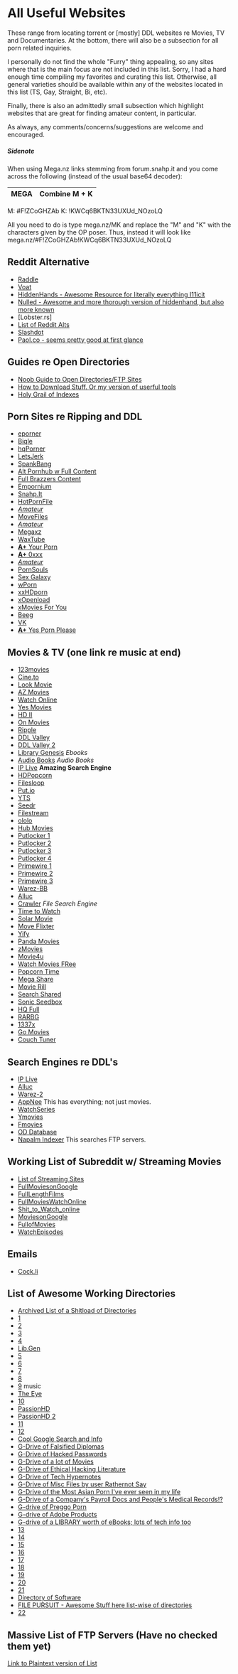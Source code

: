   # All Useful Websites
These range from locating torrent or [mostly] DDL websites re Movies, TV and Documentaries. At the bottom, there will also be a subsection for all porn related inquiries.   

I personally do not find the whole "Furry" thing appealing, so any sites where that is the main focus are not included in this list. Sorry, I had a hard enough time compiling my favorites and curating this list. Otherwise, all general varieties should be available within any of the websites located in this list (TS, Gay, Straight, Bi, etc). 

Finally, there is also an admittedly small subsection which highlight websites that are great for finding amateur content, in particular. 

As always, any comments/concerns/suggestions are welcome and encouraged. 

##### Sidenote
When using Mega.nz links stemming from forum.snahp.it and you come across the following (instead of the usual base64 decoder):

MEGA | Combine M + K
-----------|-------------
M: #F!ZCoGHZAb
K: !KWCq6BKTN33UXUd_NOzoLQ

All you need to do is type mega.nz/MK and replace the "M" and "K" with the characters given by the OP poser. Thus, instead it will look like  mega.nz/#F!ZCoGHZAb!KWCq6BKTN33UXUd_NOzoLQ

## Reddit Alternative
- [Raddle](https://raddle.me)
- [Voat](https://voat.co/v/codeleaks/)
- [HiddenHands - Awesome Resource for literally everything I11icit](https://hiddenhand.club/)
- [Nulled - Awesome and more thorough version of hiddenhand, but also more known](https://www.nulled.to/)
- [Lobster.rs]
- [List of Reddit Alts](https://alternativeto.net/list/1022/best-open-source-reddit-alternatives-you-should-know-about)
- [Slashdot](https://slashdot.org)
- [Paol.co - seems pretty good at first glance](https://poal.co/)




## Guides re Open Directories
- [Noob Guide to Open Directories/FTP Sites](https://old.reddit.com/r/opendirectories/comments/933pzm/all_resources_i_know_related_to_open_directories/)
- [How to Download Stuff. Or my version of userful tools](https://old.reddit.com/r/opendirectories/comments/7qfq37/how_to_download_stuff_or_my_ver_of_useful_tools/)
- [Holy Grail of Indexes](https://old.reddit.com/r/opendirectories/comments/75ya8g/the_holy_grail_of_indexes/)




## Porn Sites re Ripping and DDL
- [eporner](https://www.eporner,com)
- [Biqle](https://www.biqle.ru)
- [hqPorner](https://www/hqporner.com)
- [LetsJerk](https://letsjerk.to)
- [SpankBang](https://www.spankbang.com)
- [Alt Pornhub w Full Content](https://www.pornhub.su)
- [Full Brazzers Content](https://brazzers-24.fun)
- [Empornium](https://empornium.me)
- [Snahp.It](https://forum.snahp.it)
- [HotPornFile](https://www.hotpornfile.org)
- [*Amateur*](https://camvault.xyz)
- [MoveFiles](https://www.moviefiles.org)
- [*Amateur*](https://gonewild.to)
- [Megaxz](https://megaxz.com)
- [WaxTube](https://www.waxtube.com)
- [**A+** Your Porn](https://yourporn.sexy)
- [**A+** 0xxx](https://0xxx.ws)
- [*Amateur*](https://theteenbay.co)
- [PornSouls](https://www.pornsoulds.com)
- [Sex Galaxy](https://www.sexgalaxy.net)
- [wPorn](https://www.wporn.org)
- [xxHDporn](https://xxhdporn.com)
- [xOpenload](https://www.xopenload.com)
- [xMovies For You](https://www.xmoviesforyou.com)
- [Beeg](https://www.beeg.com)
- [VK](https://www.vk.com)
- [**A+** Yes Porn Please](https://www.yespornplease.com)


## Movies & TV (one link re music at end)

- [123movies](https://123moviesfun.org)
- [Cine.to](https://cine.to)
- [Look Movie](https://lookmovie.ag)
- [AZ Movies](https://azmovies.xyz)
- [Watch Online](https://watchonline.al)
- [Yes Movies](https://yesmovies.to)
- [HD II](https://hdo.to)
- [On Movies](https://onmovies.se)
- [Ripple](https://ripple.is)
- [DDL Valley](https://ddlvalley.me)
- [DDL Valley 2](https://2ddl.ws)
- [Library Genesis](https://gen.lib.rus.ec) *Ebooks*
- [Audio Books](https://audiobookbay.nl) *Audio Books*
- [IP Live](https://iplive.club) **Amazing Search Engine**
- [HDPopcorn](https://hdpopcorns.co)
- [Filesloop](https://filesloop.com)
- [Put.io](https://put.io)
- [YTS](https://yts.am)
- [Seedr](https://seedr.cc)
- [Filestream](https://filestream.me)
- [ololo](https://ololo.to)
- [Hub Movies](https://hubmovies.cc)
- [Putlocker 1](https://putlocker.cc)
- [Putlocker 2](https://putlocker.wtf)
- [Putlocker 3](https://putlocker.cl)
- [Putlocker 4](https://putlocker9.download)
- [Primewire 1](https://primewire.gr)
- [Primewire 2](https://primewire.li)
- [Primewire 3](https://primewire.uno)
- [Warez-BB](https://warez-bb.org)
- [Alluc](https://alluc.uno)
- [Crawler](https://crawler.to) *File Search Engine*
- [Time to Watch](https://timetowatch.video)
- [Solar Movie](https://solarmovie.ms)
- [Move Flixter](https://movieflixter.to)
- [Yify](https://yify.vc)
- [Panda Movies](https://pandamovies.net)
- [zMovies](https://zmovies.css)
- [Movie4u](https://movie4u.live)
- [Watch Movies FRee](https://watchmoviesfree.us)
- [Popcorn Time](https://popcorntime.sh)
- [Mega Share](https://megashare.movie)
- [Movie Rill](https://movierill.com)
- [Search Shared](https://searchshared.com)
- [Sonic Seedbox](https://sonicseedbox.com)
- [HQ Full](https://hqfull.com)
- [RARBG](https://rarbg.to)
- [1337x](https://1337x.to)
- [Go Movies](https://gomovieshd.be)
- [Couch Tuner](https://couchtuner2.in)

## Search Engines re DDL's
- [IP Live](https://iplive.club/)
- [Alluc](https://w1.alluc.uno/)
- [Warez-2](https://movie-forum.co/)
- [AppNee](https://appnee.com/) This has everything; not just movies. 
- [WatchSeries](http://watchtvseries.unblckd.cx/)
- [Ymovies](https://ymovies.tv/)
- [Fmovies](https://fmovies.mx/)
- [OD Database](https://od-db.the-eye.eu/)
- [Napalm Indexer](https://www.searchftps.net/) This searches FTP servers. 


## Working List of Subreddit w/ Streaming Movies
- [List of Streaming Sites](https:www.reddit.com/r/moviestreamingsites)
- [FullMoviesonGoogle](https:www.reddit.com/r/fullmoviesongoogle)
- [FullLengthFilms](https:www.reddit.com/r/fulllengthfilms)
- [FullMoviesWatchOnline](https:www.reddit.com/r/fullmovieswatchonline)
- [Shit_to_Watch_online](https:www.reddit.com/r/shit_to_watch_online)
- [MoviesonGoogle](https:www.reddit.com/r/moviesongoogle)
- [FullofMovies](https:www.reddit.com/r/fullofmovies)
- [WatchEpisodes](https://watchepisodeseries.bypassed.wtf/)







## Emails
- [Cock.li](https://cock.li/)


## List of Awesome Working Directories
- [Archived List of a Shitload of Directories](https://web.archive.org/web/20180525045348/https://github.com/HerbL27/FileMasta/blob/master/Public/open-directories.txt)
- [1](https://awooo.moe/)
- [2](http://server1.timepassbd.com/ftpdata1/Movies/Hollywood/)
- [3](http://dl8.heyserver.in/serial/)
- [4](http://server1.timepassbd.com/ftpdata1/Movies/)
- [Lib.Gen](http://gen.lib.rus.ec/)
- [5](http://ns331974.ip-37-187-18.eu/Downloads/Older/The%20Sims%204/)
- [6](https://vod.fantasticiptv.tk/peliculas/)
- [7](https://vod.fantasticiptv.tk/series/)
- [8](http://s1.tinydl.info/Movies2/)
- [9](http://kunalsdatabase.com/files/popularmusic/2Pac/) music
- [The Eye](https://the-eye.eu/public/AudioBooks/)
- [10](https://releases.opennt.eu/) 
- [PassionHD](http://galleries.passion-hd.com/pb01/)
- [PassionHD 2](http://galleries.passion-hd.com/pb02/)
- [11](http://dl2.mihanpix.com/Film/)
- [12](http://dl.funsaber.net/movie/)
- [Cool Google Search and Info](https://old.reddit.com/r/opendirectories/comments/9x1nlu/_/)
- [G-Drive of Falsified Diplomas](https://drive.google.com/drive/folders/1NiYFeYYhbATQ1sT69zNyXp2FVFiATYx3)
- [G-Drive of Hacked Passwords](https://drive.google.com/drive/folders/0B2Nz8qMdTF0SczdfanBGYmU0d1E)
- [G-Drive of a lot of Movies](https://drive.google.com/drive/folders/0BxS-PUxKY5WOSE5rYVBEOW1JR2c)
- [G-Drive of Ethical Hacking Literature](https://drive.google.com/drive/folders/0BxS-PUxKY5WOSE5rYVBEOW1JR2M)
- [G-Drive of Tech Hypernotes](https://drive.google.com/drive/folders/0B0iG-zfIQ3QeZVk3RFlqVTJUYU0)
- [G-Drive of Misc Files by user Rathernot Say](https://drive.google.com/drive/folders/1R0l96va9uubdVuYLqTfbKfJKWtRHk-rb)
- [G-Drive of the Most Asian Porn I've ever seen in my life](https://drive.google.com/drive/folders/0B_074t9_uRl8TG16VFJTTnlCRGs)
- [G-Drive of a Company's Payroll Docs and People's Medical Records!?](https://drive.google.com/drive/folders/0B6s4eewxSpDhc2sxazJfc1JTdGc)
- [G-drive of Preggo Porn](https://drive.google.com/drive/folders/0B2Czz5RQCe7tfndZMi1jNnp4dEFaeXFUQmVLQ2RBMmM2ZmJIZFVkTjktYlkxZ1JlaU9hZDg)
- [G-drive of Adobe Products](https://drive.google.com/drive/folders/1yDGZ4lOhPiEkG7bG8M8qs5X-E7_I-85d)
- [G-drive of a LIBRARY worth of eBooks; lots of tech info too](https://drive.google.com/drive/folders/0B8scwXeaRDzeZEtZTnVaUnMweEU)
- [13](https://old.reddit.com/domain/fromv.ir/)
- [14](https://old.reddit.com/domain/hitopavnas.ipdisk.co.kr/)
- [15](https://old.reddit.com/domain/79.127.126.110/)
- [16](https://old.reddit.com/domain/dl.upload8.net/)
- [17](http://oldgramophonerecords.co.uk/transfers/)
- [18](https://www.google.com/search?q=site%3Amaxivod.net)
- [19](http://samples.mplayerhq.hu/)
- [20](http://stillermann.com/diridxfkr/index.php?C=N;O=A)
- [21](http://s3.bitdownload.ir/Learning/)
- [Directory of Software](http://s1.bitdownload.ir/Software/)
- [FILE PURSUIT - Awesome Stuff here list-wise of directories](https://filepursuit.com/discover.php?startrow=300)
- [22](http://server1.timepassbd.com/ftpdata1/Movies/Hollywood/2018/)



## Massive List of FTP Servers (Have no checked them yet)
[Link to Plaintext version of List](https://raw.githubusercontent.com/HerbL27/FileMasta/master/Public/ftp-servers.txt)















